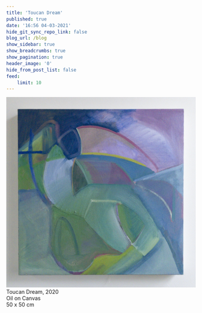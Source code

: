 ```yaml
---
title: 'Toucan Dream'
published: true
date: '16:56 04-03-2021'
hide_git_sync_repo_link: false
blog_url: /blog
show_sidebar: true
show_breadcrumbs: true
show_pagination: true
header_image: '0'
hide_from_post_list: false
feed:
    limit: 10
---
```


[![](APC_0008%20copy.jpg)
](/paintings/toucan-dream)
Toucan Dream, 2020  
Oil on Canvas  
50 x 50 cm